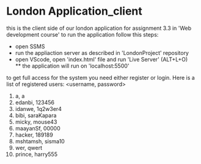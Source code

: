 # London Application_client

this is the client side of our london application for assignment 3.3 in 'Web development course'
to run the application follow this steps:
  - open SSMS 
  - run the appliaction server as described in 'LondonProject' repository
  - open VScode, open 'index.html' file and run 'Live Server' (ALT+L+O) <br>
    ** the application will run on 'localhost:5500'

to get full access for the system you need either register or login.
Here is a list of registered users: <username, password>
1. a, a
2. edanbi, 123456
3. idanwe, 1q2w3er4
4. bibi, saraKapara
5. micky, mouse43
6. maayanSf, 00000
7. hacker, 189189
8. mshtamsh, sisma10
9. wer, qwert
10. prince, harry555
